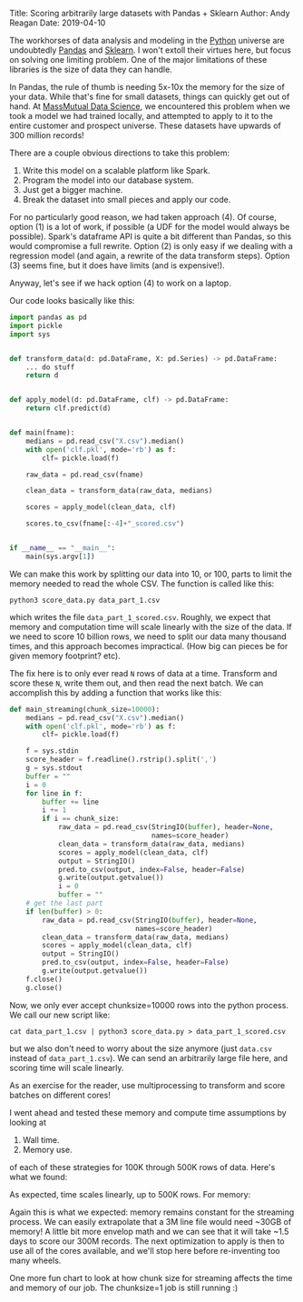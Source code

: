 Title: Scoring arbitrarily large datasets with Pandas + Sklearn
Author: Andy Reagan
Date: 2019-04-10

The workhorses of data analysis and modeling in the [Python](http://jakevdp.github.io/blog/2014/05/09/why-python-is-slow/) universe are undoubtedly [Pandas](http://wesmckinney.com/blog/apache-arrow-pandas-internals/) and [Sklearn](https://jakevdp.github.io/PythonDataScienceHandbook/05.02-introducing-scikit-learn.html).
I won't extoll their virtues here, but focus on solving one limiting problem.
One of the major limitations of these libraries is the size of data they can handle.

In Pandas, the rule of thumb is needing 5x-10x the memory for the size of your data.
While that's fine for small datasets, things can quickly get out of hand.
At [MassMutual Data Science](https://datascience.massmutual.com/), we encountered this problem when we took a model we had trained locally,
and attempted to apply to it to the entire customer and prospect universe.
These datasets have upwards of 300 million records!

There are a couple obvious directions to take this problem:

1. Write this model on a scalable platform like Spark.
2. Program the model into our database system.
3. Just get a bigger machine.
4. Break the dataset into small pieces and apply our code.

For no particularly good reason, we had taken approach (4).
Of course, option (1) is a lot of work, if possible (a UDF for the model would always be possible).
Spark's dataframe API is quite a bit different than Pandas, so this would compromise a full rewrite.
Option (2) is only easy if we dealing with a regression model (and again, a rewrite of the data transform steps).
Option (3) seems fine, but it does have limits (and is expensive!).

Anyway, let's see if we hack option (4) to work on a laptop.

Our code looks basically like this:

```python
import pandas as pd
import pickle
import sys


def transform_data(d: pd.DataFrame, X: pd.Series) -> pd.DataFrame:
    ... do stuff
    return d


def apply_model(d: pd.DataFrame, clf) -> pd.DataFrame:
    return clf.predict(d)


def main(fname):
    medians = pd.read_csv("X.csv").median()
    with open('clf.pkl', mode='rb') as f:
        clf= pickle.load(f)

    raw_data = pd.read_csv(fname)

    clean_data = transform_data(raw_data, medians)

    scores = apply_model(clean_data, clf)

    scores.to_csv(fname[:-4]+"_scored.csv")


if __name__ == "__main__":
    main(sys.argv[1])
```

We can make this work by splitting our data into 10, or 100, parts to limit the memory needed to read the whole CSV.
The function is called like this:

```
python3 score_data.py data_part_1.csv
```
which writes the file `data_part_1_scored.csv`.
Roughly, we expect that memory and computation time will scale linearly with the size of the data.
If we need to score 10 billion rows, we need to split our data many thousand times,
and this approach becomes impractical.
(How big can pieces be for given memory footprint? etc).

The fix here is to only ever read `N` rows of data at a time.
Transform and score these `N`, write them out, and then read the next batch.
We can accomplish this by adding a function that works like this:

```python
def main_streaming(chunk_size=10000):
    medians = pd.read_csv("X.csv").median()
    with open('clf.pkl', mode='rb') as f:
        clf= pickle.load(f)

    f = sys.stdin
    score_header = f.readline().rstrip().split(',')
    g = sys.stdout
    buffer = ""
    i = 0
    for line in f:
        buffer += line
        i += 1
        if i == chunk_size:
            raw_data = pd.read_csv(StringIO(buffer), header=None,
                                   names=score_header)
            clean_data = transform_data(raw_data, medians)
            scores = apply_model(clean_data, clf)
            output = StringIO()
            pred.to_csv(output, index=False, header=False)
            g.write(output.getvalue())
            i = 0
            buffer = ""
    # get the last part
    if len(buffer) > 0:
        raw_data = pd.read_csv(StringIO(buffer), header=None,
                               names=score_header)
        clean_data = transform_data(raw_data, medians)
        scores = apply_model(clean_data, clf)
        output = StringIO()
        pred.to_csv(output, index=False, header=False)
        g.write(output.getvalue())
    f.close()
    g.close()
```

Now, we only ever accept chunksize=10000 rows into the python process.
We call our new script like:

```
cat data_part_1.csv | python3 score_data.py > data_part_1_scored.csv
```

but we also don't need to worry about the size anymore (just `data.csv` instead of `data_part_1.csv`).
We can send an arbitrarily large file here,
and scoring time will scale linearly.

As an exercise for the reader,
use multiprocessing to transform and score batches on different cores!

I went ahead and tested these memory and compute time assumptions by looking at

1. Wall time.
2. Memory use.

of each of these strategies for 100K through 500K rows of data.
Here's what we found:

<script src="https://cdn.jsdelivr.net/npm/vega@5"></script>
<script src="https://cdn.jsdelivr.net/npm/vega-lite@3"></script>
<!-- Import vega-embed -->
<script src="https://cdn.jsdelivr.net/npm/vega-embed@4"></script>

<div id="one"></div>

As expected, time scales linearly, up to 500K rows.
For memory:

<div id="two"></div>

<script type="text/javascript">
  var spec = "https://gist.githubusercontent.com/andyreagan/488042d212f6ca0c4d44ab3a8116e15a/raw/a4dc6513a09512f024fb360085c12fe1c18c2311/totaltime.vg.json";
  vegaEmbed('#one', spec).then(function(result) {
    // Access the Vega view instance (https://vega.github.io/vega/docs/api/view/) as result.view
  }).catch(console.error);
  var spec = "https://gist.githubusercontent.com/andyreagan/488042d212f6ca0c4d44ab3a8116e15a/raw/a4dc6513a09512f024fb360085c12fe1c18c2311/memory.vg.json";
  vegaEmbed('#two', spec).then(function(result) {
    // Access the Vega view instance (https://vega.github.io/vega/docs/api/view/) as result.view
  }).catch(console.error);
  var spec = "https://gist.githubusercontent.com/andyreagan/488042d212f6ca0c4d44ab3a8116e15a/raw/a4dc6513a09512f024fb360085c12fe1c18c2311/chunksize.vg.json";
  vegaEmbed('#three', spec).then(function(result) {
    // Access the Vega view instance (https://vega.github.io/vega/docs/api/view/) as result.view
  }).catch(console.error);
</script>

Again this is what we expected: memory remains constant for the streaming process.
We can easily extrapolate that a 3M line file would need ~30GB of memory!
A little bit more envelop math and we can see that it will take ~1.5 days to
score our 300M records.
The next optimization to apply is then to use all of the cores available,
and we'll stop here before re-inventing too many wheels.

One more fun chart to look at how chunk size for streaming affects the time
and memory of our job.
The chunksize=1 job is still running :)

<div id="three"></div>
